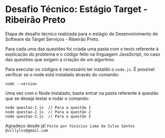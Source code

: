 # Desafio Técnico: Estágio Target - Ribeirão Preto

Etapa de desafio técnico realizada para o estágio de Desenvolvimento de Software da Target Serviços - Ribeirão Preto.

Para cada uma das questões foi criada uma pasta com o texto referente à explicação do problema e o código feito na linguagem JavaScript, no caso das questões que exigem a criação de um algoritmo.

Para executar os códigos é necessário ter instaldo o `node.js`. É possível verificar se o node está instalado através do comando: 
```
node --version 
```

Uma vez com o Node instalado, basta entrar na pasta referente à questão que se deseja testar e rodar o comando: 
```
node questao-1.js  // Para a questão 1
node questao-2.js  // Para a questão 2
node questao-3.js  // Para a questão 3
```

Agradeço desde já!
`Feito por Vinícius Lima da Silva Santos @villylss@gmail.com`
